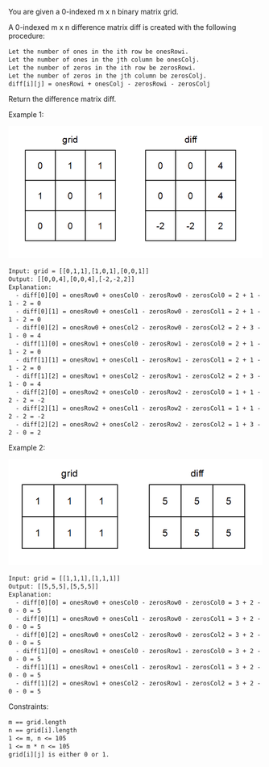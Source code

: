 You are given a 0-indexed m x n binary matrix grid.

A 0-indexed m x n difference matrix diff is created with the following procedure:

    Let the number of ones in the ith row be onesRowi.
    Let the number of ones in the jth column be onesColj.
    Let the number of zeros in the ith row be zerosRowi.
    Let the number of zeros in the jth column be zerosColj.
    diff[i][j] = onesRowi + onesColj - zerosRowi - zerosColj

Return the difference matrix diff.

Example 1:

![1.png](1.png)

    Input: grid = [[0,1,1],[1,0,1],[0,0,1]]
    Output: [[0,0,4],[0,0,4],[-2,-2,2]]
    Explanation:
      - diff[0][0] = onesRow0 + onesCol0 - zerosRow0 - zerosCol0 = 2 + 1 - 1 - 2 = 0
      - diff[0][1] = onesRow0 + onesCol1 - zerosRow0 - zerosCol1 = 2 + 1 - 1 - 2 = 0
      - diff[0][2] = onesRow0 + onesCol2 - zerosRow0 - zerosCol2 = 2 + 3 - 1 - 0 = 4
      - diff[1][0] = onesRow1 + onesCol0 - zerosRow1 - zerosCol0 = 2 + 1 - 1 - 2 = 0
      - diff[1][1] = onesRow1 + onesCol1 - zerosRow1 - zerosCol1 = 2 + 1 - 1 - 2 = 0
      - diff[1][2] = onesRow1 + onesCol2 - zerosRow1 - zerosCol2 = 2 + 3 - 1 - 0 = 4
      - diff[2][0] = onesRow2 + onesCol0 - zerosRow2 - zerosCol0 = 1 + 1 - 2 - 2 = -2
      - diff[2][1] = onesRow2 + onesCol1 - zerosRow2 - zerosCol1 = 1 + 1 - 2 - 2 = -2
      - diff[2][2] = onesRow2 + onesCol2 - zerosRow2 - zerosCol2 = 1 + 3 - 2 - 0 = 2

Example 2:

![2.png](2.png)

    Input: grid = [[1,1,1],[1,1,1]]
    Output: [[5,5,5],[5,5,5]]
    Explanation:
      - diff[0][0] = onesRow0 + onesCol0 - zerosRow0 - zerosCol0 = 3 + 2 - 0 - 0 = 5
      - diff[0][1] = onesRow0 + onesCol1 - zerosRow0 - zerosCol1 = 3 + 2 - 0 - 0 = 5
      - diff[0][2] = onesRow0 + onesCol2 - zerosRow0 - zerosCol2 = 3 + 2 - 0 - 0 = 5
      - diff[1][0] = onesRow1 + onesCol0 - zerosRow1 - zerosCol0 = 3 + 2 - 0 - 0 = 5
      - diff[1][1] = onesRow1 + onesCol1 - zerosRow1 - zerosCol1 = 3 + 2 - 0 - 0 = 5
      - diff[1][2] = onesRow1 + onesCol2 - zerosRow1 - zerosCol2 = 3 + 2 - 0 - 0 = 5



Constraints:

    m == grid.length
    n == grid[i].length
    1 <= m, n <= 105
    1 <= m * n <= 105
    grid[i][j] is either 0 or 1.


